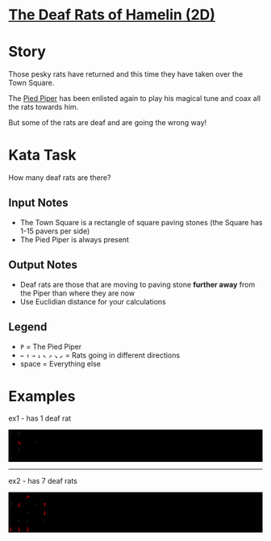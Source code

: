 # [The Deaf Rats of Hamelin (2D)](https://www.codewars.com/kata/the-deaf-rats-of-hamelin-2d "https://www.codewars.com/kata/5c1448e08a2d87eda400005f")

# Story

Those pesky rats have returned and this time they have taken over the Town Square.

The <a href="https://en.wikipedia.org/wiki/Pied_Piper_of_Hamelin">Pied Piper</a> has been enlisted again to play his magical tune and coax all the rats towards him.

But some of the rats are deaf and are going the wrong way!

# Kata Task

How many deaf rats are there?

## Input Notes

* The Town Square is a rectangle of square paving stones (the Square has 1-15 pavers per side)
* The Pied Piper is always present

## Output Notes
* Deaf rats are those that are moving to paving stone **further away** from the Piper than where they are now
* Use Euclidian distance for your calculations

## Legend

* `P` = The Pied Piper
* `←` `↑` `→` `↓` `↖` `↗` `↘` `↙` = Rats going in different directions
* space = Everything else



# Examples

ex1 - has 1 deaf rat

<pre style='background:black'>
↗ P	 	 
  <span style='color:red'>↘</span>   ↖
  ↑	 	 
↗ 	 
</pre>

---

ex2 - has 7 deaf rats

<pre style='background:black'>
    <span style='color:red'>↗</span>	 	 
P <span style='color:red'>↓</span>   ↖ <span style='color:red'>↑</span>
    ←   <span style='color:red'>↓</span>
  ↖ ↙   ↙
<span style='color:red'>↓ ↓ ↓</span>
</pre>